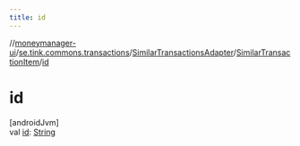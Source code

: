 ```yaml
---
title: id
---
```

//[moneymanager-ui](../../../../index.html)/[se.tink.commons.transactions](../../index.html)/[SimilarTransactionsAdapter](../index.html)/[SimilarTransactionItem](index.html)/[id](id.html)



# id



[androidJvm]\
val [id](id.html): [String](https://kotlinlang.org/api/latest/jvm/stdlib/kotlin/-string/index.html)




